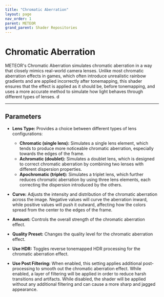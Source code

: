 ```yaml
---
title: "Chromatic Aberration"
layout: page
nav_order: 1
parent: METEOR
grand_parent: Shader Repositories
---
```


# Chromatic Aberration

METEOR's Chromatic Aberration simulates chromatic aberration in a way that closely mimics real-world camera lenses. Unlike most chromatic aberration effects in games, which often introduce unrealistic rainbow gradients and are applied incorrectly after tonemapping, this shader ensures that the effect is applied as it should be, before tonemapping, and uses a more accurate method to simulate how light behaves through different types of lenses. d

---

## Parameters

* **Lens Type:** Provides a choice between different types of lens configurations:
  * **Chromatic (single lens):** Simulates a single lens element, which tends to produce more noticeable chromatic aberration, especially towards the edges of the frame.
  * **Achromatic (doublet):** Simulates a doublet lens, which is designed to correct chromatic aberration by combining two lenses with different dispersion properties.
  * **Apochromatic (triplet):** Simulates a triplet lens, which further reduces chromatic aberration by using three lens elements, each correcting the dispersion introduced by the others.

* **Curve:** Adjusts the intensity and distribution of the chromatic aberration across the image. Negative values will curve the aberration inward, while positive values will push it outward, affecting how the colors spread from the center to the edges of the frame.

* **Amount:** Controls the overall strength of the chromatic aberration effect.

* **Quality Preset:** Changes the quality level for the chromatic aberration effect.

* **Use HDR:** Toggles reverse tonemapped HDR processing for the chromatic aberration effect.

* **Use Post Filtering:** When enabled, this setting applies additional post-processing to smooth out the chromatic aberration effect. While enabled, a layer of filtering will be applied in order to reduce harsh transitions and artifacts. While disabled, the shader will be applied without any additional filtering and can cause a more sharp and jagged appearance.